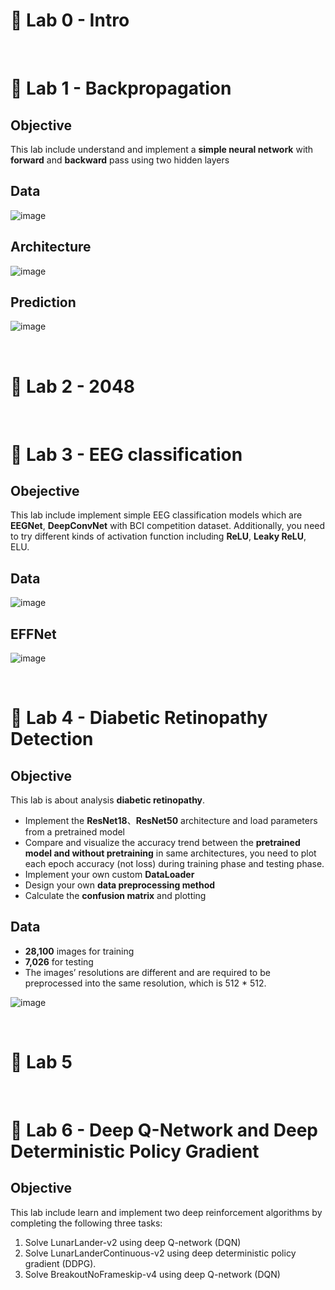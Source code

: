 # :pencil: Lab 0 - Intro

<br>

# :pencil: Lab 1 - Backpropagation

## Objective
This lab include understand and implement a **simple neural network** with **forward** and **backward** pass using two hidden layers

## Data

![image](https://hackmd.io/_uploads/SJmb57vh6.png)

## Architecture

![image](https://hackmd.io/_uploads/H178q7wha.png)

## Prediction

![image](https://hackmd.io/_uploads/HJn_5QDna.png)

<br>

# :pencil: Lab 2 - 2048

<br>

# :pencil: Lab 3 - EEG classification

## Obejective

This lab include implement simple EEG classification models which are **EEGNet**, **DeepConvNet** with BCI competition dataset. Additionally, you need to try different kinds of activation function including **ReLU**, **Leaky ReLU**, ELU.

## Data

![image](https://hackmd.io/_uploads/BJywsQD2a.png)

## EFFNet

![image](https://hackmd.io/_uploads/SJF_iXv2T.png)

<br>

# :pencil: Lab 4 - Diabetic Retinopathy Detection

## Objective

This lab is about analysis **diabetic retinopathy**.

* Implement the **ResNet18**、**ResNet50** architecture and load parameters from a pretrained model
* Compare and visualize the accuracy trend between the **pretrained model and without pretraining** in same architectures, you need to plot each epoch accuracy (not loss) during training phase and testing phase.
* Implement your own custom **DataLoader**
* Design your own **data preprocessing method**
* Calculate the **confusion matrix** and plotting

## Data

* **28,100** images for training
* **7,026** for testing
* The images’ resolutions are different and are required to be preprocessed into the same resolution, which is 512 * 512.

![image](https://hackmd.io/_uploads/ry6Op7vna.png)




<br>

# :pencil: Lab 5 
<br>

# :pencil: Lab 6 - Deep Q-Network and Deep Deterministic Policy Gradient

## Objective

This lab include learn and implement two deep reinforcement algorithms by completing
the following three tasks:
1. Solve LunarLander-v2 using deep Q-network (DQN)
1. Solve LunarLanderContinuous-v2 using deep deterministic policy gradient (DDPG).
1. Solve BreakoutNoFrameskip-v4 using deep Q-network (DQN)
